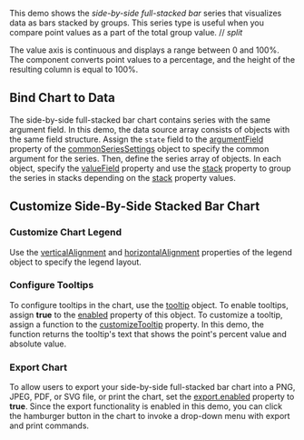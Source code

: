 This demo shows the _side-by-side full-stacked bar_ series that visualizes data as bars stacked by groups. This series type is useful when you compare point values as a part of the total group value.
// _split_

The value axis is continuous and displays a range between 0 and 100%. The component converts point values to a percentage, and the height of the resulting column is equal to 100%.

## Bind Chart to Data

The side-by-side full-stacked bar chart contains series with the same argument field. In this demo, the data source array consists of objects with the same field structure. Assign the `state` field to the [argumentField](/Documentation/ApiReference/UI_Components/dxChart/Configuration/commonSeriesSettings/#argumentField) property of the [commonSeriesSettings](/Documentation/ApiReference/UI_Components/dxChart/Configuration/commonSeriesSettings/) object to specify the common argument for the series. Then, define the series array of objects. In each object, specify the [valueField](/Documentation/ApiReference/UI_Components/dxChart/Configuration/series/#valueField) property and use the [stack](/Documentation/ApiReference/UI_Components/dxChart/Configuration/series/#stack) property to group the series in stacks depending on the [stack](/Documentation/ApiReference/UI_Components/dxChart/Configuration/series/#stack) property values. 

## Customize Side-By-Side Stacked Bar Chart

### Customize Chart Legend 

Use the [verticalAlignment](/Documentation/ApiReference/UI_Components/dxChart/Configuration/legend/#verticalAlignment) and [horizontalAlignment](/Documentation/ApiReference/UI_Components/dxChart/Configuration/legend/#horizontalAlignment) properties of the legend object to specify the legend layout. 

### Configure Tooltips

To configure tooltips in the chart, use the [tooltip](/Documentation/ApiReference/UI_Components/dxChart/Configuration/tooltip/) object. To enable tooltips, assign **true** to the [enabled](/Documentation/ApiReference/UI_Components/dxChart/Configuration/tooltip/#enabled) property of this object. To customize a tooltip, assign a function to the [customizeTooltip](/Documentation/ApiReference/UI_Components/dxChart/Configuration/tooltip/#customizeTooltip) property. In this demo, the function returns the tooltip's text that shows the point's percent value and absolute value.

### Export Chart

To allow users to export your side-by-side full-stacked bar chart into a PNG, JPEG, PDF, or SVG file, or print the chart, set the [export.enabled](/Documentation/ApiReference/UI_Components/dxChart/Configuration/export/#enabled) property to **true**. Since the export functionality is enabled in this demo, you can click the hamburger button in the chart to invoke a drop-down menu with export and print commands.